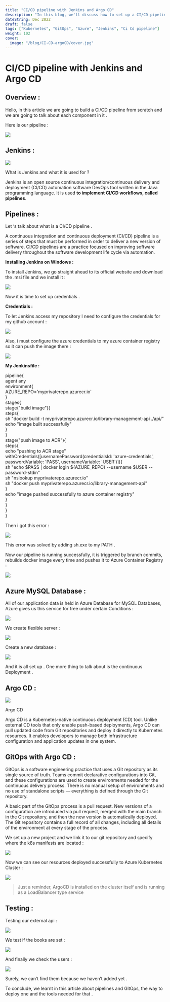 ```yaml
---
title: "CI/CD pipeline with Jenkins and Argo CD"
description: "In this blog, we'll discuss how to set up a CI/CD pipeline using Jenkins and Argo CD. "
dateString: Dec 2022
draft: false
tags: ["Kubernetes", "GitOps", "Azure", "Jenkins", "Ci Cd pipeline"]
weight: 102
cover:
  image: "/blog/CI-CD-argoCD/cover.jpg"
---
```


# CI/CD pipeline with Jenkins and Argo CD

## Overview :

Hello, in this article we are going to build a CI/CD pipeline from scratch and we are going to talk about each component in it .

Here is our pipeline :

![](https://miro.medium.com/v2/resize:fit:700/1*Azvr5MKmYd8DzrghPLWjPw.png)

## Jenkins :

![](https://miro.medium.com/v2/resize:fit:120/0*BUk9Yc1Dhs7DrRxk)

What is Jenkins and what it is used for ?

Jenkins is an open source continuous integration/continuous delivery and deployment (CI/CD) automation software DevOps tool written in the Java programming language. It is used **to implement CI/CD workflows, called pipelines**.

## Pipelines :

Let ‘s talk about what is a CI/CD pipeline .

A continuous integration and continuous deployment (CI/CD) pipeline is a series of steps that must be performed in order to deliver a new version of software. CI/CD pipelines are a practice focused on improving software delivery throughout the software development life cycle via automation.

**Installing Jenkins on Windows :**

To install Jenkins, we go straight ahead to its official website and download the .msi file and we install it :

![](https://miro.medium.com/v2/resize:fit:700/1*eT0GJ20ItAoLSYH7B9ojmA.png)

Now it is time to set up credentials .

**Credentials :**

To let Jenkins access my repository I need to configure the credentials for my github account :

![](https://miro.medium.com/v2/resize:fit:700/1*ryrFHxldBE8-gRtt4L9YZg.png)

Also, i must configure the azure credentials to my azure container registry so it can push the image there :

![](https://miro.medium.com/v2/resize:fit:700/1*5fRM8slInyFNvK7TeJaJ3g.png)

**My Jenkinsfile :**

pipeline{  
 agent any  
 environment{  
 AZURE_REPO='myprivaterepo.azurecr.io'  
 }  
 stages{  
 stage("build image"){  
 steps{  
 sh "docker build -t myprivaterepo.azurecr.io/library-management-api ./api/"  
 echo "image built successfully"  
 }  
 }  
 stage("push image to ACR"){  
 steps{  
 echo "pushing to ACR stage"  
 withCredentials([usernamePassword(credentialsId: 'azure-credentials', passwordVariable: 'PASS', usernameVariable: 'USER')]){  
 sh "echo $PASS | docker login ${AZURE_REPO} --username $USER --password-stdin"  
 sh "nslookup myprivaterepo.azurecr.io"  
 sh "docker push myprivaterepo.azurecr.io/library-management-api"  
 }  
 echo "image pushed successfully to azure container registry"  
 }  
 }  
 }  
}

Then i got this error :

![](https://miro.medium.com/v2/resize:fit:700/1*77hZT545K2J4PDsai_1QGQ.png)

This error was solved by adding sh.exe to my PATH .

Now our pipeline is running successfully, it is triggered by branch commits, rebuilds docker image every time and pushes it to Azure Container Registry :

![](https://miro.medium.com/v2/resize:fit:700/1*n8KbgOCWOZZPsh3np6ofuw.png)

## Azure MySQL Database :

All of our application data is held in Azure Database for MySQL Databases, Azure gives us this service for free under certain Conditions :

![](https://miro.medium.com/v2/resize:fit:700/1*Dnjz_7or09GMK_dSd0x3fg.png)

We create flexible server :

![](https://miro.medium.com/v2/resize:fit:700/1*3uyxdG352qac0kbvwIaxaQ.png)

Create a new database :

![](https://miro.medium.com/v2/resize:fit:700/1*ud_IGz7hDDAZWW21_3upjw.png)

And it is all set up . One more thing to talk about is the continuous Deployment .

## Argo CD :

![](https://miro.medium.com/v2/resize:fit:400/0*PydwW6ZxkZ63DrHS.png)

Argo CD

Argo CD is a Kubernetes-native continuous deployment (CD) tool. Unlike external CD tools that only enable push-based deployments, Argo CD can pull updated code from Git repositories and deploy it directly to Kubernetes resources. It enables developers to manage both infrastructure configuration and application updates in one system.

## GitOps with Argo CD :

GitOps is a software engineering practice that uses a Git repository as its single source of truth. Teams commit declarative configurations into Git, and these configurations are used to create environments needed for the continuous delivery process. There is no manual setup of environments and no use of standalone scripts — everything is defined through the Git repository.

A basic part of the GitOps process is a pull request. New versions of a configuration are introduced via pull request, merged with the main branch in the Git repository, and then the new version is automatically deployed. The Git repository contains a full record of all changes, including all details of the environment at every stage of the process.

We set up a new project and we link it to our git repository and specify where the k8s manifests are located :

![](https://miro.medium.com/v2/resize:fit:700/1*jEfhuusB3c5TheioAe4eIA.png)

Now we can see our resources deployed successfully to Azure Kubernetes Cluster :

![](https://miro.medium.com/v2/resize:fit:700/1*yRANH4ZifzrGU-wrcuResg.png)

> Just a reminder, ArgoCD is installed on the cluster itself and is running as a LoadBalancer type service

## Testing :

Testing our external api :

![](https://miro.medium.com/v2/resize:fit:700/1*cMScL5YIau6wjZuI7_FFFg.png)

We test if the books are set :

![](https://miro.medium.com/v2/resize:fit:700/1*Rq9JjkuhITWC7eZbu_VxPQ.png)

And finally we check the users :

![](https://miro.medium.com/v2/resize:fit:700/1*E_5-iqf6fd4OO3hQdLMuUA.png)

Surely, we can’t find them because we haven’t added yet .

To conclude, we learnt in this article about pipelines and GitOps, the way to deploy one and the tools needed for that .
